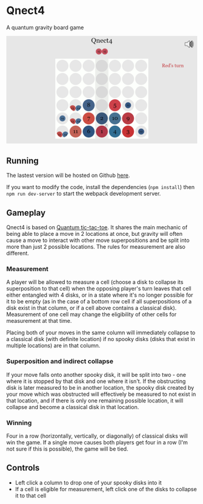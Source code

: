 # Qnect4

A quantum gravity board game

![](readme-assets/qnect4.png)

## Running

The lastest version will be hosted on Github [here](https://parameterized.github.io/qnect4).

If you want to modify the code, install the dependencies (`npm install`) then `npm run dev-server` to start the webpack development server.

## Gameplay

Qnect4 is based on [Quantum tic-tac-toe](https://en.wikipedia.org/wiki/Quantum_tic-tac-toe). It shares the main mechanic of being able to place a move in 2 locations at once, but gravity will often cause a move to interact with other move superpositions and be split into more than just 2 possible locations. The rules for measurement are also different.

### Measurement

A player will be allowed to measure a cell (choose a disk to collapse its superposition to that cell) when the opposing player's turn leaves that cell either entangled with 4 disks, or in a state where it's no longer possible for it to be empty (as in the case of a bottom row cell if all superpositions of a disk exist in that column, or if a cell above contains a classical disk). Measurement of one cell may change the eligibility of other cells for measurement at that time.

Placing both of your moves in the same column will immediately collapse to a classical disk (with definite location) if no spooky disks (disks that exist in multiple locations) are in that column.

### Superposition and indirect collapse

If your move falls onto another spooky disk, it will be split into two - one where it is stopped by that disk and one where it isn't. If the obstructing disk is later measured to be in another location, the spooky disk created by your move which was obstructed will effectively be measured to not exist in that location, and if there is only one remaining possible location, it will collapse and become a classical disk in that location.

### Winning

Four in a row (horizontally, vertically, or diagonally) of classical disks will win the game. If a single move causes both players get four in a row (I'm not sure if this is possible), the game will be tied.

## Controls
- Left click a column to drop one of your spooky disks into it
- If a cell is eligible for measurement, left click one of the disks to collapse it to that cell